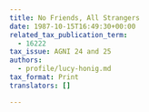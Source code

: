 ```yaml
---
title: No Friends, All Strangers
date: 1987-10-15T16:49:30+00:00
related_tax_publication_term:
  - 16222
tax_issue: AGNI 24 and 25
authors:
  - profile/lucy-honig.md
tax_format: Print
translators: []

---
```

